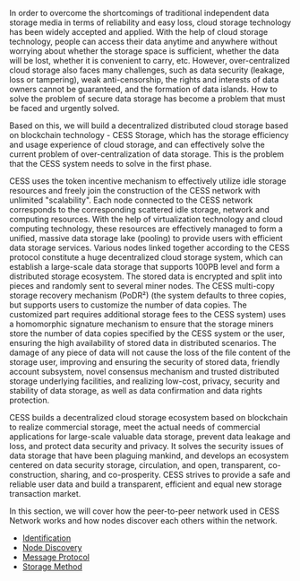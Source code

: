 In order to overcome the shortcomings of traditional independent data storage media in terms of reliability and easy loss, cloud storage technology has been widely accepted and applied. With the help of cloud storage technology, people can access their data anytime and anywhere without worrying about whether the storage space is sufficient, whether the data will be lost, whether it is convenient to carry, etc. However, over-centralized cloud storage also faces many challenges, such as data security (leakage, loss or tampering), weak anti-censorship, the rights and interests of data owners cannot be guaranteed, and the formation of data islands. How to solve the problem of secure data storage has become a problem that must be faced and urgently solved.

Based on this, we will build a decentralized distributed cloud storage based on blockchain technology - CESS Storage, which has the storage efficiency and usage experience of cloud storage, and can effectively solve the current problem of over-centralization of data storage. This is the problem that the CESS system needs to solve in the first phase.

CESS uses the token incentive mechanism to effectively utilize idle storage resources and freely join the construction of the CESS network with unlimited "scalability". Each node connected to the CESS network corresponds to the corresponding scattered idle storage, network and computing resources. With the help of virtualization technology and cloud computing technology, these resources are effectively managed to form a unified, massive data storage lake (pooling) to provide users with efficient data storage services. Various nodes linked together according to the CESS protocol constitute a huge decentralized cloud storage system, which can establish a large-scale data storage that supports 100PB level and form a distributed storage ecosystem. The stored data is encrypted and split into pieces and randomly sent to several miner nodes. The CESS multi-copy storage recovery mechanism (PoDR²) (the system defaults to three copies, but supports users to customize the number of data copies. The customized part requires additional storage fees to the CESS system) uses a homomorphic signature mechanism to ensure that the storage miners store the number of data copies specified by the CESS system or the user, ensuring the high availability of stored data in distributed scenarios. The damage of any piece of data will not cause the loss of the file content of the storage user, improving and ensuring the security of stored data, friendly account subsystem, novel consensus mechanism and trusted distributed storage underlying facilities, and realizing low-cost, privacy, security and stability of data storage, as well as data confirmation and data rights protection.

CESS builds a decentralized cloud storage ecosystem based on blockchain to realize commercial storage, meet the actual needs of commercial applications for large-scale valuable data storage, prevent data leakage and loss, and protect data security and privacy. It solves the security issues of data storage that have been plaguing mankind, and develops an ecosystem centered on data security storage, circulation, and open, transparent, co-construction, sharing, and co-prosperity. CESS strives to provide a safe and reliable user data and build a transparent, efficient and equal new storage transaction market.

In this section, we will cover how the peer-to-peer network used in CESS Network works and how nodes discover each others within the network.

- [Identification](identification.md)
- [Node Discovery](node-discovery.md)
- [Message Protocol](message-protocol.md)
- [Storage Method](storage-method.md)
